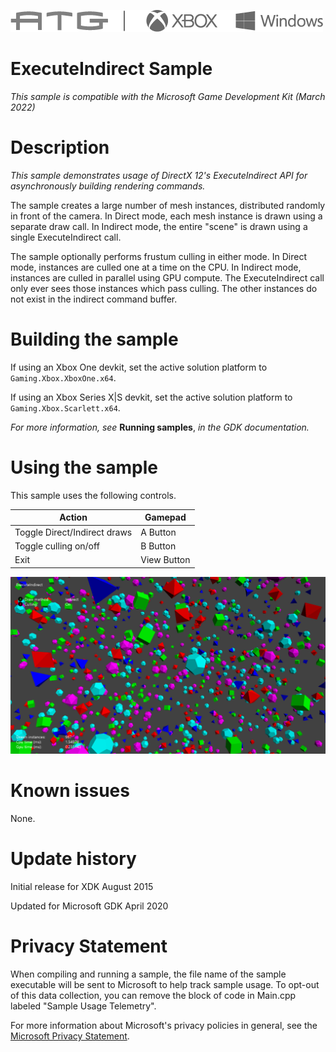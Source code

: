   ![](./media/image1.png)

# ExecuteIndirect Sample

*This sample is compatible with the Microsoft Game Development Kit (March 2022)*

# Description

*This sample demonstrates usage of DirectX 12's ExecuteIndirect API for
asynchronously building rendering commands.*

The sample creates a large number of mesh instances, distributed
randomly in front of the camera. In Direct mode, each mesh instance is
drawn using a separate draw call. In Indirect mode, the entire "scene"
is drawn using a single ExecuteIndirect call.

The sample optionally performs frustum culling in either mode. In Direct
mode, instances are culled one at a time on the CPU. In Indirect mode,
instances are culled in parallel using GPU compute. The ExecuteIndirect
call only ever sees those instances which pass culling. The other
instances do not exist in the indirect command buffer.

# Building the sample

If using an Xbox One devkit, set the active solution platform to `Gaming.Xbox.XboxOne.x64`.

If using an Xbox Series X|S devkit, set the active solution platform to `Gaming.Xbox.Scarlett.x64`.

*For more information, see* __Running samples__, *in the GDK documentation.*

# Using the sample

This sample uses the following controls.

| Action                                 |  Gamepad                     |
|----------------------------------------|-----------------------------|
| Toggle Direct/Indirect draws           |  A Button                    |
| Toggle culling on/off                  |  B Button                    |
| Exit                                   |  View Button                 |

![](./media/image3.png)

# Known issues

None.

# Update history

Initial release for XDK August 2015

Updated for Microsoft GDK April 2020

# Privacy Statement

When compiling and running a sample, the file name of the sample
executable will be sent to Microsoft to help track sample usage. To
opt-out of this data collection, you can remove the block of code in
Main.cpp labeled "Sample Usage Telemetry".

For more information about Microsoft's privacy policies in general, see
the [Microsoft Privacy
Statement](https://privacy.microsoft.com/en-us/privacystatement/).
